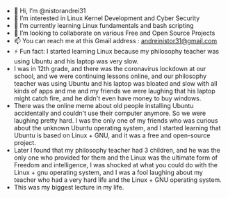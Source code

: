 - 👋 Hi, I’m @nistorandrei31
- 👀 I’m interested in Linux Kernel Development and Cyber Security
- 🌱 I’m currently learning Linux fundamentals and bash scripting
- 💞️ I’m looking to collaborate on various Free and Open Source Projects
- 📫 You can reach me at this Gmail address : andreinistor31@gmail.com
- ⚡ Fun fact: I started learning Linux because my philosophy teacher was using Ubuntu and his laptop was very slow.
- I was in 12th grade, and there was the coronavirus lockdown at our school, and we were continuing lessons online, and our philosophy teacher was using Ubuntu and his laptop was bloated and slow with all kinds of apps and me and my friends we were laughing that his laptop might catch fire, and he didn't even have money to buy windows.
- There was the online meme about old people installing Ubuntu accidentally and couldn't use their computer anymore. So we were laughing pretty hard. I was the only one of my friends who was curious about the unknown Ubuntu operating system, and I started learning that Ubuntu is based on Linux + GNU, and it was a free and open-source project.
- Later I found that my philosophy teacher had 3 children, and he was the only one who provided for them and the Linux was the ultimate form of Freedom and intelligence, I was shocked at what you could do with the Linux + gnu operating system, and I was a fool laughing about my teacher who had a very hard life and the Linux + GNU operating system.
- This was my biggest lecture in my life.

<!---
nistorandrei31/nistorandrei31 is a ✨ special ✨ repository because its `README.md` (this file) appears on your GitHub profile.
You can click the Preview link to take a look at your changes.
--->
